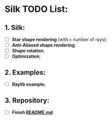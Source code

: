 # Silk TODO List:
## 1. Silk:
- [ ] **Star shape rendering** (with `n` number of rays);
- [ ] **Anti-Aliased shape rendering**;
- [ ] **Shape rotation**;
- [ ] **Optimization**;

## 2. Examples:
- [ ] **Raylib example**;

## 3. Repository:
- [ ] **Finish [README.md](./README.md)**